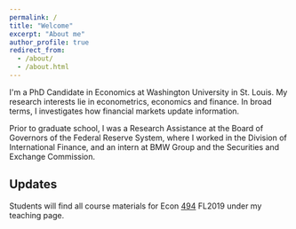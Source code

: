 ```yaml
---
permalink: /
title: "Welcome"
excerpt: "About me"
author_profile: true
redirect_from: 
  - /about/
  - /about.html
---
```


I'm a PhD Candidate in Economics at Washington University in St. Louis. My research interests lie in econometrics, economics and finance. In broad terms, I investigates how financial markets update information.

Prior to graduate school, I was a Research Assistance at the Board of Governors of the Federal Reserve System, where I worked in the Division of International Finance, and an intern at BMW Group and the Securities and Exchange Commission.

Updates
------
Students will find all course materials for Econ [494](https://zdinakmg.github.io/teaching/2019-Econ-494) FL2019 under my teaching page.
